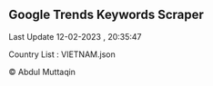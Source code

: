 

## Google Trends Keywords Scraper 
 
Last Update 12-02-2023 , 20:35:47

Country List :
VIETNAM.json



© Abdul Muttaqin 
